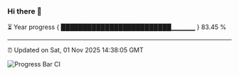 ### Hi there 👋

⏳ Year progress { █████████████████████████▁▁▁▁▁ } 83.45 %

---

⏰ Updated on Sat, 01 Nov 2025 14:38:05 GMT

![Progress Bar CI](https://github.com/IshwaranRudhara/GIT-ACTION/workflows/Progress%20Bar%20CI/badge.svg)
